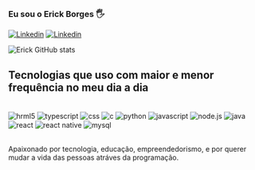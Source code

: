 ### Eu sou o Erick Borges 🖐️

[![Linkedin](https://img.shields.io/badge/LinkedIn-0077B5?style=for-the-badge&logo=linkedin&logoColor=white)](https://www.linkedin.com/in/erick-borges-batista-5057a626a/)
[![Linkedin](https://img.shields.io/badge/Instagram-E4405F?style=for-the-badge&logo=instagram&logoColor=white)](https://www.instagram.com/erickborges1230/?next=%2F)

![Erick GitHub stats](https://github-readme-stats.vercel.app/api?username=erickborges1230&show_icons=true&theme=radical)

## Tecnologias que uso com maior e menor frequência no meu dia a dia

<div style="display: inline_block"><br/>
<img align="center" alt="hrml5"src="https://img.shields.io/badge/HTML5-E34F26?style=for-the-badge&logo=html5&logoColor=white"/>
<img align="center" alt="typescript"src="https://img.shields.io/badge/TypeScript-007ACC?style=for-the-badge&logo=typescript&logoColor=whitee"/>
<img align="center" alt="css"src="https://img.shields.io/badge/CSS-239120?&style=for-the-badge&logo=css3&logoColor=white"/>
<img align="center" alt="c"src="https://img.shields.io/badge/C-00599C?style=for-the-badge&logo=c&logoColor=white"/>
<img align="center" alt="python"src="https://img.shields.io/badge/Python-3776AB?style=for-the-badge&logo=python&logoColor=white"/>
<img align="center" alt="javascript"src="https://img.shields.io/badge/JavaScript-F7DF1E?style=for-the-badge&logo=javascript&logoColor=black"/>
<img align="center" alt="node.js"src="https://img.shields.io/badge/Node.js-43853D?style=for-the-badge&logo=node.js&logoColor=white"/>
<img align="center" alt="java"src="https://img.shields.io/badge/Java-ED8B00?style=for-the-badge&logo=openjdk&logoColor=white"/>
<img align="center" alt="react"src="https://img.shields.io/badge/React-20232A?style=for-the-badge&logo=react&logoColor=61DAFB"/>
<img align="center" alt="react native"src="https://img.shields.io/badge/React_Native-20232A?style=for-the-badge&logo=react&logoColor=61DAFB"/>
<img align="center" alt="mysql"src="https://img.shields.io/badge/MySQL-00000F?style=for-the-badge&logo=mysql&logoColor=white"/>
</div><br/>

Apaixonado por tecnologia, educação, empreendedorismo, e por querer mudar a vida das pessoas atráves da programação.
